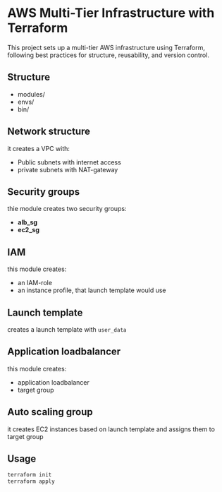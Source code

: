 # AWS Multi-Tier Infrastructure with Terraform

This project sets up a multi-tier AWS infrastructure using Terraform, following best practices for structure, reusability, and version control.

## Structure
- modules/
- envs/
- bin/

## Network structure
it creates a VPC with:
- Public subnets with internet access
- private subnets with NAT-gateway

## Security groups
thie module creates two security groups:
- **alb_sg** 
- **ec2_sg**

## IAM
this module creates:
- an IAM-role
- an instance profile, that launch template would use

## Launch template
creates a launch template with `user_data`

## Application loadbalancer
this module creates:
- application loadbalancer
- target group

## Auto scaling group
it creates EC2 instances based on launch template and assigns them to target group

## Usage
```bash
terraform init
terraform apply
